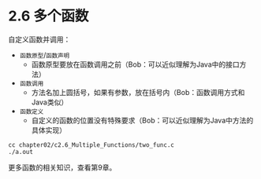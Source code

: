 
# 2.6 多个函数

自定义函数并调用：

* `函数原型`/`函数声明`
    - 函数原型要放在函数调用之前（Bob：可以近似理解为Java中的接口方法）
* `函数调用`
    - 方法名加上圆括号，如果有参数，放在括号内（Bob：函数调用方式和Java类似）
* `函数定义`
    - 自定义的函数的位置没有特殊要求（Bob：可以近似理解为Java中方法的具体实现）

```
cc chapter02/c2.6_Multiple_Functions/two_func.c
./a.out
```

更多函数的相关知识，查看第9章。

